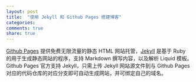 ```yaml
---
layout: post
title:  "使用 Jekyll 和 Github Pages 搭建博客"
categories:
comments: true
share: true
---
```

[Github Pages][Github Pages] 提供免费无限流量的静态 HTML 网站托管，[Jekyll][Jekyll] 是基于 Ruby 的用于生成静态网站的程序，支持 Markdown 撰写内容，以及解析 Liquid 模板。Github Pages 官方支持 Jekyll，只需上传 Jekyll 网站源文件到与 Github Pages 对应的代码仓库的对应分支即可自动生成网站，并可绑定自己的域名。


[Github Pages]: https://pages.github.com/
[Jekyll]:       http://jekyllrb.com/
